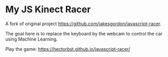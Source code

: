 
# My JS Kinect Racer

A fork of original project https://github.com/jakesgordon/javascript-racer.

The goal here is to replace the keyboard by the webcam to control the car using Machine Learning.

Play the game: https://hectorbst.github.io/javascript-racer/
